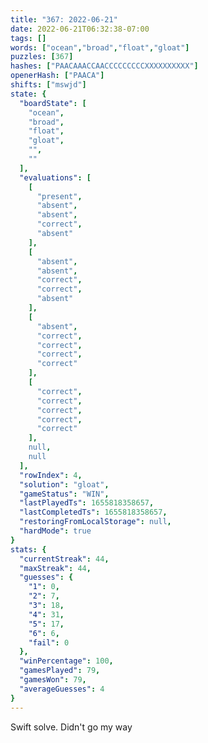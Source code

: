 ```yaml
---
title: "367: 2022-06-21"
date: 2022-06-21T06:32:38-07:00
tags: []
words: ["ocean","broad","float","gloat"]
puzzles: [367]
hashes: ["PAACAAACCAACCCCCCCCCXXXXXXXXXX"]
openerHash: ["PAACA"]
shifts: ["mswjd"]
state: {
  "boardState": [
    "ocean",
    "broad",
    "float",
    "gloat",
    "",
    ""
  ],
  "evaluations": [
    [
      "present",
      "absent",
      "absent",
      "correct",
      "absent"
    ],
    [
      "absent",
      "absent",
      "correct",
      "correct",
      "absent"
    ],
    [
      "absent",
      "correct",
      "correct",
      "correct",
      "correct"
    ],
    [
      "correct",
      "correct",
      "correct",
      "correct",
      "correct"
    ],
    null,
    null
  ],
  "rowIndex": 4,
  "solution": "gloat",
  "gameStatus": "WIN",
  "lastPlayedTs": 1655818358657,
  "lastCompletedTs": 1655818358657,
  "restoringFromLocalStorage": null,
  "hardMode": true
}
stats: {
  "currentStreak": 44,
  "maxStreak": 44,
  "guesses": {
    "1": 0,
    "2": 7,
    "3": 18,
    "4": 31,
    "5": 17,
    "6": 6,
    "fail": 0
  },
  "winPercentage": 100,
  "gamesPlayed": 79,
  "gamesWon": 79,
  "averageGuesses": 4
}
---
```


<!-- more -->
Swift solve. Didn't go my way
